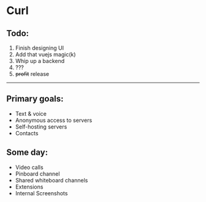 # Curl

## Todo:

1. Finish designing UI
2. Add that vuejs magic(k)
3. Whip up a backend
4. ???
5. ~~profit~~ release

--- 
## Primary goals:
* Text & voice 
* Anonymous access to servers
* Self-hosting servers
* Contacts

## Some day:
* Video calls
* Pinboard channel
* Shared whiteboard channels
* Extensions
* Internal Screenshots
